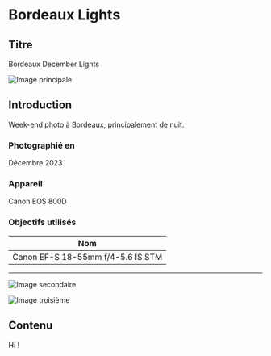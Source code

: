 # Bordeaux Lights

## Titre

Bordeaux December Lights

![Image principale](https://live.staticflickr.com/65535/53465282817_5185289c8d_o.png)

## Introduction

Week-end photo à Bordeaux, principalement de nuit.

### Photographié en

Décembre 2023

### Appareil

Canon EOS 800D

### Objectifs utilisés

| Nom                               |
| --------------------------------- |
| Canon EF-S 18-55mm f/4-5.6 IS STM |

---

![Image secondaire](https://live.staticflickr.com/65535/53465345737_d97e83e06f_o.png)

![Image troisième](https://live.staticflickr.com/65535/53466252736_939c6df14c_o.png)

## Contenu

Hi !
